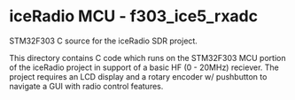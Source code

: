 # iceRadio MCU - f303_ice5_rxadc
STM32F303  C source for the iceRadio SDR project.

This directory contains C code which runs on the STM32F303 MCU portion of the
iceRadio project in support of a basic HF (0 - 20MHz) reciever. The project
requires an LCD display and a rotary encoder w/ pushbutton to navigate a
GUI with radio control features.


